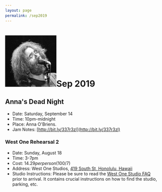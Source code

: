 ```yaml
---
layout: page
permalink: /sep2019
---
```


<h1><img class="ui avatar image" src="/images/jerryavatar.jpg">Sep 2019</h1>

## Anna's Dead Night

  * Date: Saturday, September 14
  * Time: 10pm-midnight
  * Place: Anna O'Briens.
  * Jam Notes: [http://bit.ly/337r3zl](http://bit.ly/337r3zl)

### West One Rehearsal 2

  * Date: Sunday, August 18
  * Time: 3-7pm
  * Cost: $14.29 per person ($100/7)
  * Address: West One Studios, [419 South St, Honolulu, Hawaii](https://www.google.com/maps/place/419+South+St,+Honolulu,+HI+96813/@21.30011,-157.863606,17z/data=!3m1!4b1!4m5!3m4!1s0x7c006e096a865d27:0xdc961d8d49e3a759!8m2!3d21.30011!4d-157.861412)
  * Studio Instructions: Please be sure to read the [West One Studio FAQ](resources/westonestudios-faq.pdf) prior to arrival. It contains crucial instructions on how to find the studio, parking, etc.
